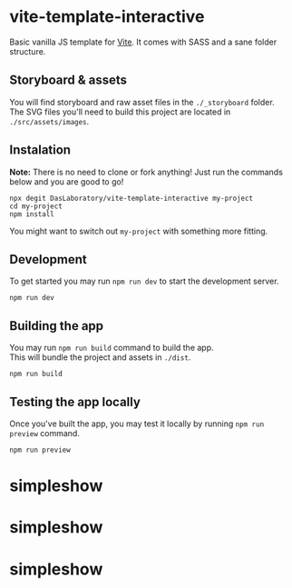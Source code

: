 # vite-template-interactive

Basic vanilla JS template for [Vite](https://vitejs.dev/). It comes with SASS and a sane folder structure.

## Storyboard & assets

You will find storyboard and raw asset files in the `./_storyboard` folder.  
The SVG files you'll need to build this project are located in `./src/assets/images`.

## Instalation

**Note:** There is no need to clone or fork anything! Just run the commands below and you are good to go!

```shell
npx degit DasLaboratory/vite-template-interactive my-project
cd my-project
npm install
```

You might want to switch out `my-project` with something more fitting.

## Development

To get started you may run `npm run dev` to start the development server.

```shell
npm run dev
```

## Building the app

You may run `npm run build` command to build the app.  
This will bundle the project and assets in `./dist`.

```shell
npm run build
```

## Testing the app locally

Once you've built the app, you may test it locally by running `npm run preview` command.

```shell
npm run preview
```
# simpleshow
# simpleshow
# simpleshow
